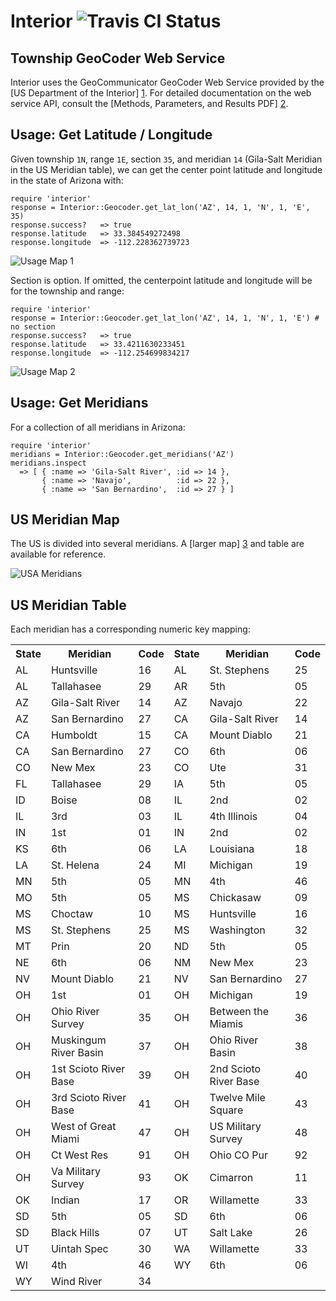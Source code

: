 Interior ![Travis CI Status](https://secure.travis-ci.org/climate/interior.png)
========

Township GeoCoder Web Service
-----------------------------
Interior uses the GeoCommunicator GeoCoder Web Service provided by the
[US Department of the Interior] [1]. For detailed documentation on the web service API, consult the
[Methods, Parameters, and Results PDF] [2].

[1]: http://www.geocommunicator.gov/GeoComm/lsis_home/townshipdecoder/index.htm "US Department of the Interior"
[2]: http://www.blm.gov/nils/GeoComm/documents/NILS_GeoCommunicator_Web_Services_TGC_Formats.pdf "Methods, Parameters, and Results PDF"

Usage: Get Latitude / Longitude
-------------------------------
Given township `1N`, range `1E`, section `35`, and meridian `14` (Gila-Salt Meridian
in the US Meridian table), we can get the center point latitude and longitude
in the state of Arizona with:

    require 'interior'
    response = Interior::Geocoder.get_lat_lon('AZ', 14, 1, 'N', 1, 'E', 35)
    response.success?   => true
    response.latitude   => 33.384549272498
    response.longitude  => -112.228362739723

![Usage Map 1](https://github.com/climate/interior/raw/master/maps/usage_map_01.png "Usage Map 1")

Section is option. If omitted, the centerpoint latitude and longitude will be for
the township and range:

    require 'interior'
    response = Interior::Geocoder.get_lat_lon('AZ', 14, 1, 'N', 1, 'E') # no section
    response.success?   => true
    response.latitude   => 33.4211630233451
    response.longitude  => -112.254699834217

![Usage Map 2](https://github.com/climate/interior/raw/master/maps/usage_map_02.png "Usage Map 2")

Usage: Get Meridians
--------------------
For a collection of all meridians in Arizona:

    require 'interior'
    meridians = Interior::Geocoder.get_meridians('AZ')
    meridians.inspect
      => [ { :name => 'Gila-Salt River', :id => 14 },
           { :name => 'Navajo',          :id => 22 },
           { :name => 'San Bernardino',  :id => 27 } ]

US Meridian Map
---------------
The US is divided into several meridians. A [larger map] [3] and table are available for reference.

![USA Meridians](https://github.com/climate/interior/raw/master/maps/meridians_small.jpg "USA Meridians")

[3]: https://github.com/climate/interior/raw/master/maps/meridians.jpg "Larger Map"

US Meridian Table
-----------------
Each meridian has a corresponding numeric key mapping:

<table>
  <tr>
    <th>State</th>
    <th>Meridian</th>
    <th>Code</th>
    <th>State</th>
    <th>Meridian</th>
    <th>Code</th>
  </tr>
  <tr>
    <td>AL</td>
    <td>Huntsville</td>
    <td>16</td>
    <td>AL</td>
    <td>St. Stephens</td>
    <td>25</td>
  </tr>
  <tr>
    <td>AL</td>
    <td>Tallahasee</td>
    <td>29</td>
    <td>AR</td>
    <td>5th</td>
    <td>05</td>
  </tr>
  <tr>
    <td>AZ</td>
    <td>Gila-Salt River</td>
    <td>14</td>
    <td>AZ</td>
    <td>Navajo</td>
    <td>22</td>
  </tr>
  <tr>
    <td>AZ</td>
    <td>San Bernardino</td>
    <td>27</td>
    <td>CA</td>
    <td>Gila-Salt River</td>
    <td>14</td>
  </tr>
  <tr>
    <td>CA</td>
    <td>Humboldt</td>
    <td>15</td>
    <td>CA</td>
    <td>Mount Diablo</td>
    <td>21</td>
  </tr>
  <tr>
    <td>CA</td>
    <td>San Bernardino</td>
    <td>27</td>
    <td>CO</td>
    <td>6th</td>
    <td>06</td>
  </tr>
  <tr>
    <td>CO</td>
    <td>New Mex</td>
    <td>23</td>
    <td>CO</td>
    <td>Ute</td>
    <td>31</td>
  </tr>
  <tr>
    <td>FL</td>
    <td>Tallahasee</td>
    <td>29</td>
    <td>IA</td>
    <td>5th</td>
    <td>05</td>
  </tr>
  <tr>
    <td>ID</td>
    <td>Boise</td>
    <td>08</td>
    <td>IL</td>
    <td>2nd</td>
    <td>02</td>
  </tr>
  <tr>
    <td>IL</td>
    <td>3rd</td>
    <td>03</td>
    <td>IL</td>
    <td>4th Illinois</td>
    <td>04</td>
  </tr>
  <tr>
    <td>IN</td>
    <td>1st</td>
    <td>01</td>
    <td>IN</td>
    <td>2nd</td>
    <td>02</td>
  </tr>
  <tr>
    <td>KS</td>
    <td>6th</td>
    <td>06</td>
    <td>LA</td>
    <td>Louisiana</td>
    <td>18</td>
  </tr>
  <tr>
    <td>LA</td>
    <td>St. Helena</td>
    <td>24</td>
    <td>MI</td>
    <td>Michigan</td>
    <td>19</td>
  </tr>
  <tr>
    <td>MN</td>
    <td>5th</td>
    <td>05</td>
    <td>MN</td>
    <td>4th</td>
    <td>46</td>
  </tr>
  <tr>
    <td>MO</td>
    <td>5th</td>
    <td>05</td>
    <td>MS</td>
    <td>Chickasaw</td>
    <td>09</td>
  </tr>
  <tr>
    <td>MS</td>
    <td>Choctaw</td>
    <td>10</td>
    <td>MS</td>
    <td>Huntsville</td>
    <td>16</td>
  </tr>
  <tr>
    <td>MS</td>
    <td>St. Stephens</td>
    <td>25</td>
    <td>MS</td>
    <td>Washington</td>
    <td>32</td>
  </tr>
  <tr>
    <td>MT</td>
    <td>Prin</td>
    <td>20</td>
    <td>ND</td>
    <td>5th</td>
    <td>05</td>
  </tr>
  <tr>
    <td>NE</td>
    <td>6th</td>
    <td>06</td>
    <td>NM</td>
    <td>New Mex</td>
    <td>23</td>
  </tr>
  <tr>
    <td>NV</td>
    <td>Mount Diablo</td>
    <td>21</td>
    <td>NV</td>
    <td>San Bernardino</td>
    <td>27</td>
  </tr>
  <tr>
    <td>OH</td>
    <td>1st</td>
    <td>01</td>
    <td>OH</td>
    <td>Michigan</td>
    <td>19</td>
  </tr>
  <tr>
    <td>OH</td>
    <td>Ohio River Survey</td>
    <td>35</td>
    <td>OH</td>
    <td>Between the Miamis</td>
    <td>36</td>
  </tr>
  <tr>
    <td>OH</td>
    <td>Muskingum River Basin</td>
    <td>37</td>
    <td>OH</td>
    <td>Ohio River Basin</td>
    <td>38</td>
  </tr>
  <tr>
    <td>OH</td>
    <td>1st Scioto River Base</td>
    <td>39</td>
    <td>OH</td>
    <td>2nd Scioto River Base</td>
    <td>40</td>
  </tr>
  <tr>
    <td>OH</td>
    <td>3rd Scioto River Base</td>
    <td>41</td>
    <td>OH</td>
    <td>Twelve Mile Square</td>
    <td>43</td>
  </tr>
  <tr>
    <td>OH</td>
    <td>West of Great Miami</td>
    <td>47</td>
    <td>OH</td>
    <td>US Military Survey</td>
    <td>48</td>
  </tr>
  <tr>
    <td>OH</td>
    <td>Ct West Res</td>
    <td>91</td>
    <td>OH</td>
    <td>Ohio CO Pur</td>
    <td>92</td>
  </tr>
  <tr>
    <td>OH</td>
    <td>Va Military Survey</td>
    <td>93</td>
    <td>OK</td>
    <td>Cimarron</td>
    <td>11</td>
  </tr>
  <tr>
    <td>OK</td>
    <td>Indian</td>
    <td>17</td>
    <td>OR</td>
    <td>Willamette</td>
    <td>33</td>
  </tr>
  <tr>
    <td>SD</td>
    <td>5th</td>
    <td>05</td>
    <td>SD</td>
    <td>6th</td>
    <td>06</td>
  </tr>
  <tr>
    <td>SD</td>
    <td>Black Hills</td>
    <td>07</td>
    <td>UT</td>
    <td>Salt Lake</td>
    <td>26</td>
  </tr>
  <tr>
    <td>UT</td>
    <td>Uintah Spec</td>
    <td>30</td>
    <td>WA</td>
    <td>Willamette</td>
    <td>33</td>
  </tr>
  <tr>
    <td>WI</td>
    <td>4th</td>
    <td>46</td>
    <td>WY</td>
    <td>6th</td>
    <td>06</td>
  </tr>
  <tr>
    <td>WY</td>
    <td>Wind River</td>
    <td>34</td>
    <td></td>
    <td></td>
    <td></td>
  </tr>
</table>
